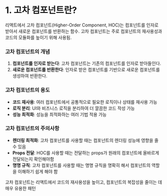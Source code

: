 # 1. 고차 컴포넌트란?

리액트에서 고차 컴포넌트(Higher-Order Component, HOC)는 컴포넌트를 인자로 받아서 새로운 컴포넌트를 반환하는 함수. 고차 컴포넌트는 주로 컴포넌트의 재사용성과 코드의 모듈화를 높이기 위해 사용됨.

### 고차 컴포넌트의 개념

1. **컴포넌트를 인자로 받는다**: 고차 컴포넌트는 기존의 컴포넌트를 인자로 받아들인다.
2. **새로운 컴포넌트를 반환한다**: 인자로 받은 컴포넌트를 기반으로 새로운 컴포넌트를 생성하여 반환한다.

### 고차 컴포넌트의 용도

-   **코드 재사용**: 여러 컴포넌트에서 공통적으로 필요한 로직이나 상태를 재사용 가능
-   **로직 분리**: UI와 비즈니스 로직을 분리하여 더 깔끔한 코드 작성 가능
-   **성능 최적화**: 성능을 최적화하는 여러 기법 적용 가능

### 고차 컴포넌트의 주의사항

-   **렌더링 최적화**: 고차 컴포넌트를 사용할 때는 컴포넌트의 렌더링 성능에 영향을 줄 수 있음
-   **Props 전달**: HOC를 사용할 때는 전달하는 props가 원래의 컴포넌트에 올바르게 전달되는지 확인해야함
-   **명명 규칙**: 고차 컴포넌트를 사용할 때는 명명 규칙을 명확히 해서 컴포넌트의 역할을 이해하기 쉽게 해야 함

고차 컴포넌트는 리액트에서 코드의 재사용성을 높이고, 컴포넌트의 복잡성을 줄이는 데 매우 유용한 패턴
